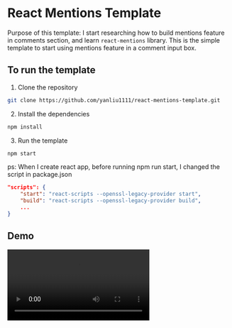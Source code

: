 # React Mentions Template

Purpose of this template: I start researching how to build mentions feature in comments section, and learn `react-mentions` library. This is the simple template to start using mentions feature in a comment input box.

## To run the template

1. Clone the repository

```bash
git clone https://github.com/yanliu1111/react-mentions-template.git
```

2. Install the dependencies

```bash
npm install
```

3. Run the template

```bash
npm start
```

ps: When I create react app, before running npm run start, I changed the script in package.json

```json
"scripts": {
    "start": "react-scripts --openssl-legacy-provider start",
    "build": "react-scripts --openssl-legacy-provider build",
    ...
}
```

## Demo

<video width="320" src="https://github.com/yanliu1111/react-mentions-template/assets/105611260/4b133539-6409-4f5c-8b26-d1f9207ce9a2.mp4"></video>




